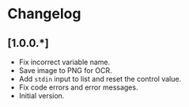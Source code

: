 # Changelog

## [1.0.0.*]
- Fix incorrect variable name.
- Save image to PNG for OCR.
- Add `stdin` input to list and reset the control value. 
- Fix code errors and error messages.
- Initial version.